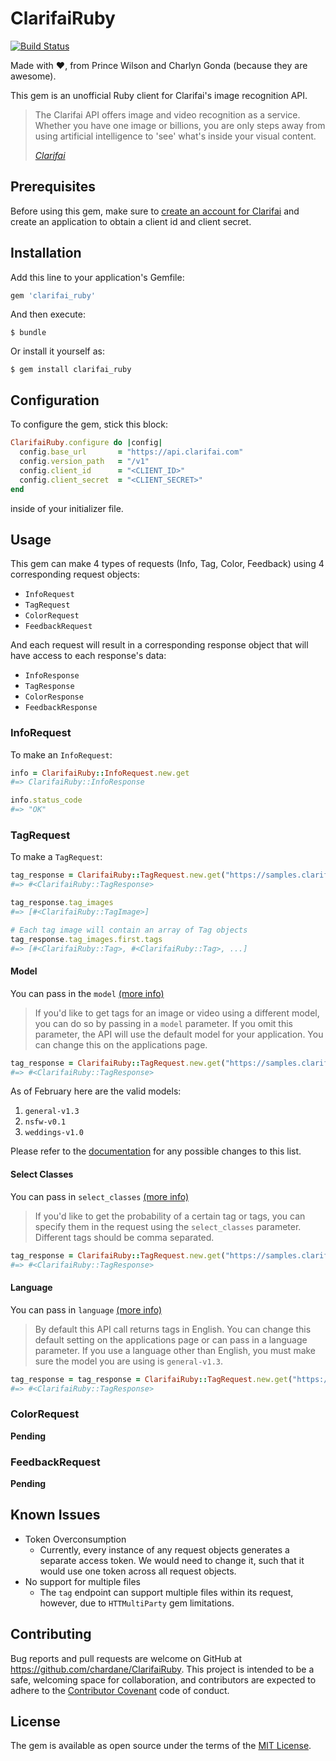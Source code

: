 # ClarifaiRuby

[![Build Status](https://travis-ci.org/chardane/ClarifaiRuby.svg?branch=master)](https://travis-ci.org/chardane/ClarifaiRuby)

Made with :heart:, from Prince Wilson and Charlyn Gonda (because they are awesome).

This gem is an unofficial Ruby client for Clarifai's image recognition API.

>The Clarifai API offers image and video recognition as a service. Whether you have one image or billions, you are only steps away from using artificial intelligence to 'see' what's inside your visual content.
>
>[*Clarifai*](http://newdocs.clarifai.com)

## Prerequisites
Before using this gem, make sure to [create an account for Clarifai](https://developer.clarifai.com/accounts/signup/) and create an application to obtain a client id and client secret.

## Installation

Add this line to your application's Gemfile:

```ruby
gem 'clarifai_ruby'
```

And then execute:

```
$ bundle
```

Or install it yourself as:

```
$ gem install clarifai_ruby
```

## Configuration
To configure the gem, stick this block:
```ruby
ClarifaiRuby.configure do |config|
  config.base_url       = "https://api.clarifai.com"
  config.version_path   = "/v1"
  config.client_id      = "<CLIENT_ID>"
  config.client_secret  = "<CLIENT_SECRET>"
end
```
inside of your initializer file.

## Usage

This gem can make 4 types of requests (Info, Tag, Color, Feedback) using 4 corresponding request objects:
- `InfoRequest`
- `TagRequest`
- `ColorRequest`
- `FeedbackRequest`

And each request will result in a corresponding response object that will have access to each response's data:
- `InfoResponse`
- `TagResponse`
- `ColorResponse`
- `FeedbackResponse`

### InfoRequest
To make an `InfoRequest`:
```ruby
info = ClarifaiRuby::InfoRequest.new.get
#=> ClarifaiRuby::InfoResponse

info.status_code
#=> "OK"
```
### TagRequest
To make a `TagRequest`:
```ruby
tag_response = ClarifaiRuby::TagRequest.new.get("https://samples.clarifai.com/metro-north.jpg")
#=> #<ClarifaiRuby::TagResponse>

tag_response.tag_images
#=> [#<ClarifaiRuby::TagImage>]

# Each tag image will contain an array of Tag objects
tag_response.tag_images.first.tags
#=> [#<ClarifaiRuby::Tag>, #<ClarifaiRuby::Tag>, ...]
```

#### Model

You can pass in the `model` [(more info)](http://newdocs.clarifai.com/guide/tag#models)

>If you'd like to get tags for an image or video using a different model, you can do so by passing in a `model` parameter. If you omit this parameter, the API will use the default model for your application. You can change this on the applications page.

```ruby
tag_response = ClarifaiRuby::TagRequest.new.get("https://samples.clarifai.com/metro-north.jpg", model: "nsfw-v0.1")
#=> #<ClarifaiRuby::TagResponse>
```
As of February here are the valid models:

1. `general-v1.3`
2. `nsfw-v0.1`
3. `weddings-v1.0`

Please refer to the [documentation](http://newdocs.clarifai.com/guide/tag#models) for any possible changes to this list.

#### Select Classes

You can pass in `select_classes` [(more info)](http://newdocs.clarifai.com/guide/tag#select-classes)

>If you'd like to get the probability of a certain tag or tags, you can specify them in the request using the `select_classes` parameter. Different tags should be comma separated.

```ruby
tag_response = ClarifaiRuby::TagRequest.new.get("https://samples.clarifai.com/metro-north.jpg", select_classes: "light,sky")
#=> #<ClarifaiRuby::TagResponse>
```

#### Language

You can pass in `language` [(more info)](http://newdocs.clarifai.com/guide/tag#languages)

> By default this API call returns tags in English. You can change this default setting on the applications page or can pass in a language parameter. If you use a language other than English, you must make sure the model you are using is `general-v1.3`.

```ruby
tag_response = tag_response = ClarifaiRuby::TagRequest.new.get("https://samples.clarifai.com/metro-north.jpg", model: "general-v1.3", language: "es")
#=> #<ClarifaiRuby::TagResponse>
```



### ColorRequest
**Pending**
### FeedbackRequest
**Pending**

## Known Issues
- Token Overconsumption
  - Currently, every instance of any request objects generates a separate access token. We would need to change it, such that it would use one token across all request objects.
- No support for multiple files
  - The `tag` endpoint can support multiple files within its request, however, due to `HTTMultiParty` gem limitations.

## Contributing

Bug reports and pull requests are welcome on GitHub at https://github.com/chardane/ClarifaiRuby. This project is intended to be a safe, welcoming space for collaboration, and contributors are expected to adhere to the [Contributor Covenant](http://contributor-covenant.org) code of conduct.


## License

The gem is available as open source under the terms of the [MIT License](http://opensource.org/licenses/MIT).
